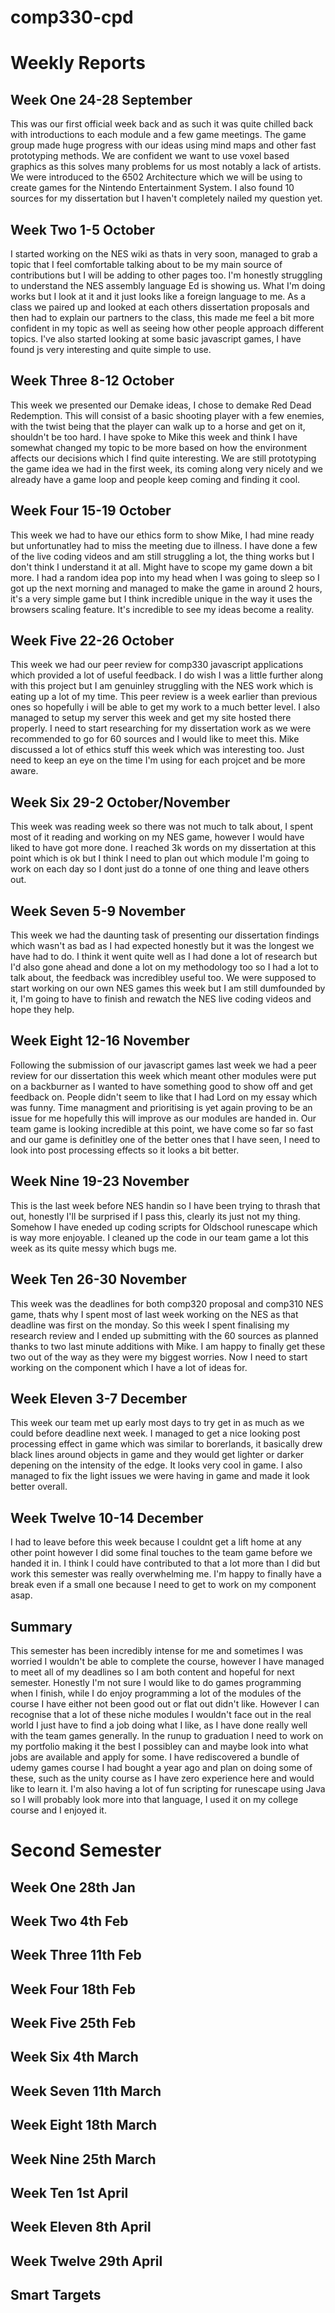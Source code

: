 # comp330-cpd
# Weekly Reports

## Week One 24-28 September

This was our first official week back and as such it was quite chilled back with introductions to each module and a few game meetings. The game group made huge progress with our ideas using mind maps and other fast prototyping methods. We are confident we want to use voxel based graphics as this solves many problems for us most notably a lack of artists. We were introduced to the 6502 Architecture which we will be using to create games for the Nintendo Entertainment System. I also found 10 sources for my dissertation but I haven't completely nailed my question yet.

## Week Two 1-5 October

I started working on the NES wiki as thats in very soon, managed to grab a topic that I feel comfortable talking about to be my main source of contributions but I will be adding to other pages too. I'm honestly struggling to understand the NES assembly language Ed is showing us. What I'm doing works but I look at it and it just looks like a foreign language to me. As a class we paired up and looked at each others dissertation proposals and then had to explain our partners to the class, this made me feel a bit more confident in my topic as well as seeing how other people approach different topics.  I've also started looking at some basic javascript games, I have found js very interesting and quite simple to use.

## Week Three 8-12 October

This week we presented our Demake ideas, I chose to demake Red Dead Redemption. This will consist of a basic shooting player with a few enemies, with the twist being that the player can walk up to a horse and get on it, shouldn't be too hard. I have spoke to Mike this week and think I have somewhat changed my topic to be more based on how the environment affects our decisions which I find quite interesting. We are still prototyping the game idea we had in the first week, its coming along very nicely and we already have a game loop and people keep coming and finding it cool.

## Week Four 15-19 October

This week we had to have our ethics form to show Mike, I had mine ready but unfortunatley had to miss the meeting due to illness. I have done a few of the live coding videos and am still struggling a lot, the thing works but I don't think I understand it at all. Might have to scope my game down a bit more. I had a random idea pop into my head when I was going to sleep so I got up the next morning and managed to make the game in around 2 hours, it's a very simple game but I think incredible unique in the way it uses the browsers scaling feature. It's incredible to see my ideas become a reality. 

## Week Five 22-26 October

This week we had our peer review for comp330 javascript applications which provided a lot of useful feedback. I do wish I was a little further along with this project but I am genuinley struggling with the NES work which is eating up a lot of my time. This peer review is a week earlier than previous ones so hopefully i will be able to get my work to a much better level. I also managed to setup my server this week and get my site hosted there properly. I need to start researching for my dissertation work as we were recommended to go for 60 sources and I would like to meet this. Mike discussed a lot of ethics stuff this week which was interesting too. Just need to keep an eye on the time I'm using for each projcet and be more aware.

## Week Six 29-2 October/November

This week was reading week so there was not much to talk about, I spent most of it reading and working on my NES game, however I would have liked to have got more done. I reached 3k words on my dissertation at this point which is ok but I think I need to plan out which module I'm going to work on each day so I dont just do a tonne of one thing and leave others out.

## Week Seven 5-9 November

This week we had the daunting task of presenting our dissertation findings which wasn't as bad as I had expected honestly but it was the longest we have had to do. I think it went quite well as I had done a lot of research but I'd also gone ahead and done a lot on my methodology too so I had a lot to talk about, the feedback was incredibley useful too. We were supposed to start working on our own NES games this week but I am still dumfounded by it, I'm going to have to finish and rewatch the NES live coding videos and hope they help.

## Week Eight 12-16 November

Following the submission of our javascript games last week we had a peer review for our dissertation this week which meant other modules were put on a backburner as I wanted to have something good to show off and get feedback on. People didn't seem to like that I had Lord on my essay which was funny. Time managment and prioritising is yet again proving to be an issue for me hopefully this will improve as our modules are handed in. Our team game is looking incredible at this point, we have come so far so fast and our game is definitley one of the better ones that I have seen, I need to look into post processing effects so it looks a bit better.

## Week Nine 19-23 November

This is the last week before NES handin so I have been trying to thrash that out, honestly I'll be surprised if I pass this, clearly its just not my thing. Somehow I have eneded up coding scripts for Oldschool runescape which is way more enjoyable. I cleaned up the code in our team game a lot this week as its quite messy which bugs me.

## Week Ten 26-30 November

This week was the deadlines for both comp320 proposal and comp310 NES game, thats why I spent most of last week working on the NES as that deadline was first on the monday. So this week I spent finalising my research review and I ended up submitting with the 60 sources as planned thanks to two last minute additions with Mike. I am happy to finally get these two out of the way as they were my biggest worries. Now I need to start working on the component which I have a lot of ideas for.

## Week Eleven 3-7 December

This week our team met up early most days to try get in as much as we could before deadline next week. I managed to get a nice looking post processing effect in game which was similar to borerlands, it basically drew black lines around objects in game and they would get lighter or darker depening on the intensity of the edge. It looks very cool in game. I also managed to fix the light issues we were having in game and made it look better overall.

## Week Twelve 10-14 December

I had to leave before this week because I couldnt get a lift home at any other point however I did some final touches to the team game before we handed it in. I think I could have contributed to that a lot more than I did but work this semester was really overwhelming me. I'm happy to finally have a break even if a small one because I need to get to work on my component asap.

## Summary 

This semester has been incredibly intense for me and sometimes I was worried I wouldn't be able to complete the course, however I have managed to meet all of my deadlines so I am both content and hopeful for next semester. Honestly I'm not sure I would like to do games programming when I finish, while I do enjoy programming a lot of the modules of the course I have either not been good out or flat out didn't like. However I can recognise that a lot of these niche modules I wouldn't face out in the real world I just have to find a job doing what I like, as I have done really well with the team games generally.  In the runup to graduation I need to work on my portfolio making it the best I possibley can and maybe look into what jobs are available and apply for some. I have rediscovered a bundle of udemy games course I had bought a year ago and plan on doing some of these, such as the unity course as I have zero experience here and would like to learn it. I'm also having a lot of fun scripting for runescape using Java so I will probably look more into that language, I used it on my college course and I enjoyed it.

# Second Semester

## Week One 28th Jan

## Week Two 4th Feb

## Week Three 11th Feb

## Week Four 18th Feb

## Week Five 25th Feb

## Week Six 4th March

## Week Seven 11th March

## Week Eight 18th March

## Week Nine 25th March

## Week Ten 1st April

## Week Eleven 8th April

## Week Twelve 29th April

## Smart Targets
